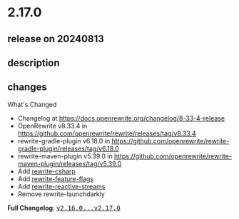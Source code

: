 # 2.17.0

## release on 20240813
## description
## changes
What's Changed

* Changelog at <a href="https://docs.openrewrite.org/changelog/8-33-4-release" rel="nofollow">https://docs.openrewrite.org/changelog/8-33-4-release</a>
* OpenRewrite v8.33.4 in <a href="https://github.com/openrewrite/rewrite/releases/tag/v8.33.4">https://github.com/openrewrite/rewrite/releases/tag/v8.33.4</a>
* rewrite-gradle-plugin v6.18.0 in <a href="https://github.com/openrewrite/rewrite-gradle-plugin/releases/tag/v6.18.0">https://github.com/openrewrite/rewrite-gradle-plugin/releases/tag/v6.18.0</a>
* rewrite-maven-plugin v5.39.0 in <a href="https://github.com/openrewrite/rewrite-maven-plugin/releases/tag/v5.39.0">https://github.com/openrewrite/rewrite-maven-plugin/releases/tag/v5.39.0</a>
* Add <a href="https://github.com/openrewrite/rewrite-csharp/releases/tag/v0.8.0">rewrite-csharp</a>
* Add <a href="https://github.com/openrewrite/rewrite-feature-flags/releases/tag/v0.7.0">rewrite-feature-flags</a>
* Add <a href="https://github.com/openrewrite/rewrite-reactive-streams/releases/tag/v0.1.0">rewrite-reactive-streams</a>
* Remove rewrite-launchdarkly

<strong>Full Changelog</strong>: <a class="commit-link" href="https://github.com/openrewrite/rewrite-recipe-bom/compare/v2.16.0...v2.17.0"><tt>v2.16.0...v2.17.0</tt></a>

